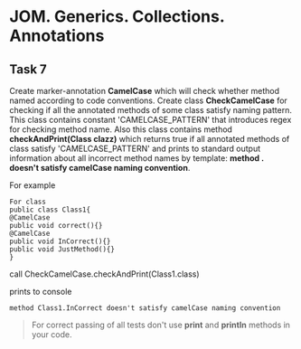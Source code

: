 # JOM. Generics. Collections. Annotations
## Task 7

Create marker-annotation **CamelCase** which will check whether method named according to code conventions. Create class **CheckCamelCase** for checking if all the annotated methods of some class satisfy naming pattern. This class contains constant 'CAMELCASE_PATTERN' that introduces regex for checking method name. Also this class contains method **checkAndPrint(Class clazz)** which returns true if all annotated methods of class satisfy 'CAMELCASE_PATTERN' and prints to standard output information about all incorrect method names by template: **method <className>.<methodName> doesn't satisfy camelCase naming convention**.

For example
```
For class
public class Class1{
@CamelCase
public void correct(){}
@CamelCase
public void InCorrect(){}
public void JustMethod(){}
}
```
call CheckCamelCase.checkAndPrint(Class1.class)

prints to console
```
method Class1.InCorrect doesn't satisfy camelCase naming convention
```

> For correct passing of all tests don't use **print** and **println** methods in your code.
